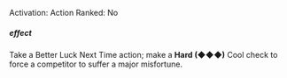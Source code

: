 Activation: Action
Ranked: No
##### effect
Take a Better Luck Next Time action; make a
**Hard (◆◆◆)** Cool check to force a
competitor to suffer a major misfortune.